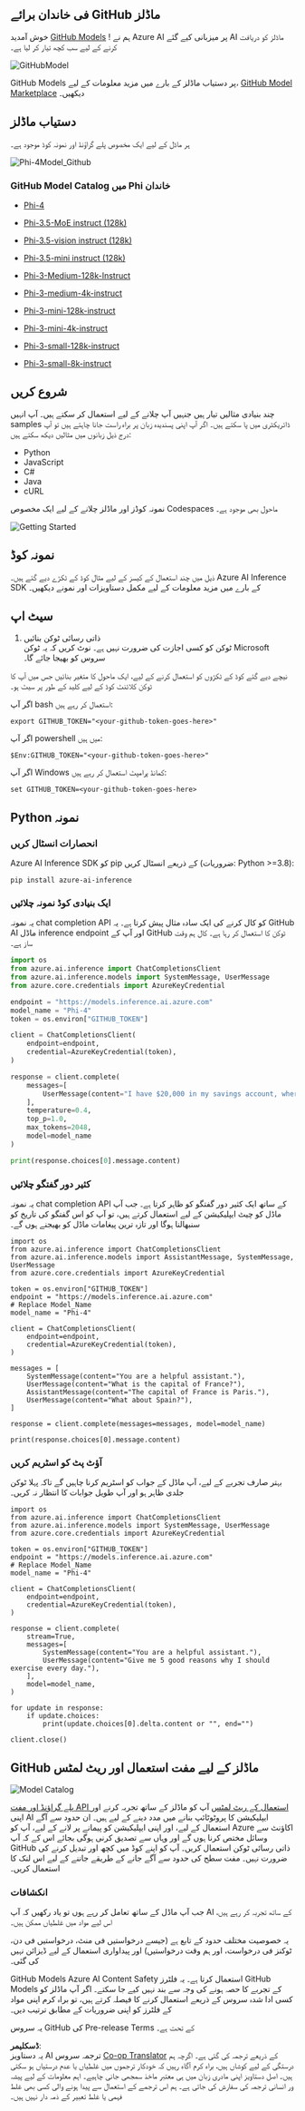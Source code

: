 <!--
CO_OP_TRANSLATOR_METADATA:
{
  "original_hash": "fb67a08b9fc911a10ed58081fadef416",
  "translation_date": "2025-05-07T15:10:37+00:00",
  "source_file": "md/01.Introduction/02/02.GitHubModel.md",
  "language_code": "ur"
}
-->
## فی خاندان برائے GitHub ماڈلز

خوش آمدید [GitHub Models](https://github.com/marketplace/models) ! ہم نے Azure AI پر میزبانی کیے گئے AI ماڈلز کو دریافت کرنے کے لیے سب کچھ تیار کر لیا ہے۔

![GitHubModel](../../../../../translated_images/GitHub_ModelCatalog.aa43c51c36454747ca1cc1ffa799db02cc66b4fb7e8495311701adb072442df8.ur.png)

GitHub Models پر دستیاب ماڈلز کے بارے میں مزید معلومات کے لیے، [GitHub Model Marketplace](https://github.com/marketplace/models) دیکھیں۔

## دستیاب ماڈلز

ہر ماڈل کے لیے ایک مخصوص پلے گراؤنڈ اور نمونہ کوڈ موجود ہے۔

![Phi-4Model_Github](../../../../../translated_images/GitHub_ModelPlay.cf6a9f1106e048535478f17ed0078551c3959884e4083eb62a895bb089dd831c.ur.png)

### GitHub Model Catalog میں Phi خاندان

- [Phi-4](https://github.com/marketplace/models/azureml/Phi-4)

- [Phi-3.5-MoE instruct (128k)](https://github.com/marketplace/models/azureml/Phi-3-5-MoE-instruct)

- [Phi-3.5-vision instruct (128k)](https://github.com/marketplace/models/azureml/Phi-3-5-vision-instruct)

- [Phi-3.5-mini instruct (128k)](https://github.com/marketplace/models/azureml/Phi-3-5-mini-instruct)

- [Phi-3-Medium-128k-Instruct](https://github.com/marketplace/models/azureml/Phi-3-medium-128k-instruct)

- [Phi-3-medium-4k-instruct](https://github.com/marketplace/models/azureml/Phi-3-medium-4k-instruct)

- [Phi-3-mini-128k-instruct](https://github.com/marketplace/models/azureml/Phi-3-mini-128k-instruct)

- [Phi-3-mini-4k-instruct](https://github.com/marketplace/models/azureml/Phi-3-mini-4k-instruct)

- [Phi-3-small-128k-instruct](https://github.com/marketplace/models/azureml/Phi-3-small-128k-instruct)

- [Phi-3-small-8k-instruct](https://github.com/marketplace/models/azureml/Phi-3-small-8k-instruct)

## شروع کریں

چند بنیادی مثالیں تیار ہیں جنہیں آپ چلانے کے لیے استعمال کر سکتے ہیں۔ آپ انہیں samples ڈائریکٹری میں پا سکتے ہیں۔ اگر آپ اپنی پسندیدہ زبان پر براہ راست جانا چاہتے ہیں تو آپ درج ذیل زبانوں میں مثالیں دیکھ سکتے ہیں:

- Python  
- JavaScript  
- C#  
- Java  
- cURL  

نمونہ کوڈز اور ماڈلز چلانے کے لیے ایک مخصوص Codespaces ماحول بھی موجود ہے۔

![Getting Started](../../../../../translated_images/GitHub_ModelGetStarted.150220a802da6fb67944ad93c1a4c7b8a9811e43d77879a149ecf54c02928c6b.ur.png)

## نمونہ کوڈ

ذیل میں چند استعمال کے کیسز کے لیے مثال کوڈ کے ٹکڑے دیے گئے ہیں۔ Azure AI Inference SDK کے بارے میں مزید معلومات کے لیے مکمل دستاویزات اور نمونے دیکھیں۔

## سیٹ اپ

1. ذاتی رسائی ٹوکن بنائیں  
ٹوکن کو کسی اجازت کی ضرورت نہیں ہے۔ نوٹ کریں کہ یہ ٹوکن Microsoft سروس کو بھیجا جائے گا۔

نیچے دیے گئے کوڈ کے ٹکڑوں کو استعمال کرنے کے لیے، ایک ماحول کا متغیر بنائیں جس میں آپ کا ٹوکن کلائنٹ کوڈ کے لیے کلید کے طور پر سیٹ ہو۔

اگر آپ bash استعمال کر رہے ہیں:  
```
export GITHUB_TOKEN="<your-github-token-goes-here>"
```  
اگر آپ powershell میں ہیں:  

```
$Env:GITHUB_TOKEN="<your-github-token-goes-here>"
```  

اگر آپ Windows کمانڈ پرامپٹ استعمال کر رہے ہیں:  

```
set GITHUB_TOKEN=<your-github-token-goes-here>
```

## Python نمونہ

### انحصارات انسٹال کریں  
Azure AI Inference SDK کو pip کے ذریعے انسٹال کریں (ضروریات: Python >=3.8):

```
pip install azure-ai-inference
```  
### ایک بنیادی کوڈ نمونہ چلائیں

یہ نمونہ chat completion API کو کال کرنے کی ایک سادہ مثال پیش کرتا ہے۔ یہ GitHub AI ماڈل inference endpoint اور آپ کے GitHub ٹوکن کا استعمال کر رہا ہے۔ کال ہم وقت ساز ہے۔

```python
import os
from azure.ai.inference import ChatCompletionsClient
from azure.ai.inference.models import SystemMessage, UserMessage
from azure.core.credentials import AzureKeyCredential

endpoint = "https://models.inference.ai.azure.com"
model_name = "Phi-4"
token = os.environ["GITHUB_TOKEN"]

client = ChatCompletionsClient(
    endpoint=endpoint,
    credential=AzureKeyCredential(token),
)

response = client.complete(
    messages=[
        UserMessage(content="I have $20,000 in my savings account, where I receive a 4% profit per year and payments twice a year. Can you please tell me how long it will take for me to become a millionaire? Also, can you please explain the math step by step as if you were explaining it to an uneducated person?"),
    ],
    temperature=0.4,
    top_p=1.0,
    max_tokens=2048,
    model=model_name
)

print(response.choices[0].message.content)
```

### کثیر دور گفتگو چلائیں

یہ نمونہ chat completion API کے ساتھ ایک کثیر دور گفتگو کو ظاہر کرتا ہے۔ جب آپ ماڈل کو چیٹ ایپلیکیشن کے لیے استعمال کرتے ہیں، تو آپ کو اس گفتگو کی تاریخ کو سنبھالنا ہوگا اور تازہ ترین پیغامات ماڈل کو بھیجنے ہوں گے۔

```
import os
from azure.ai.inference import ChatCompletionsClient
from azure.ai.inference.models import AssistantMessage, SystemMessage, UserMessage
from azure.core.credentials import AzureKeyCredential

token = os.environ["GITHUB_TOKEN"]
endpoint = "https://models.inference.ai.azure.com"
# Replace Model_Name
model_name = "Phi-4"

client = ChatCompletionsClient(
    endpoint=endpoint,
    credential=AzureKeyCredential(token),
)

messages = [
    SystemMessage(content="You are a helpful assistant."),
    UserMessage(content="What is the capital of France?"),
    AssistantMessage(content="The capital of France is Paris."),
    UserMessage(content="What about Spain?"),
]

response = client.complete(messages=messages, model=model_name)

print(response.choices[0].message.content)
```

### آؤٹ پٹ کو اسٹریم کریں

بہتر صارف تجربے کے لیے، آپ ماڈل کے جواب کو اسٹریم کرنا چاہیں گے تاکہ پہلا ٹوکن جلدی ظاہر ہو اور آپ طویل جوابات کا انتظار نہ کریں۔

```
import os
from azure.ai.inference import ChatCompletionsClient
from azure.ai.inference.models import SystemMessage, UserMessage
from azure.core.credentials import AzureKeyCredential

token = os.environ["GITHUB_TOKEN"]
endpoint = "https://models.inference.ai.azure.com"
# Replace Model_Name
model_name = "Phi-4"

client = ChatCompletionsClient(
    endpoint=endpoint,
    credential=AzureKeyCredential(token),
)

response = client.complete(
    stream=True,
    messages=[
        SystemMessage(content="You are a helpful assistant."),
        UserMessage(content="Give me 5 good reasons why I should exercise every day."),
    ],
    model=model_name,
)

for update in response:
    if update.choices:
        print(update.choices[0].delta.content or "", end="")

client.close()
```

## GitHub ماڈلز کے لیے مفت استعمال اور ریٹ لمٹس

![Model Catalog](../../../../../translated_images/GitHub_Model.ca6c125cb3117d0ea7c2e204b066ee4619858d28e7b1a419c262443c5e9a2d5b.ur.png)

[پلے گراؤنڈ اور مفت API استعمال کے ریٹ لمٹس](https://docs.github.com/en/github-models/prototyping-with-ai-models#rate-limits) آپ کو ماڈلز کے ساتھ تجربہ کرنے اور اپنی AI ایپلیکیشن کا پروٹوٹائپ بنانے میں مدد دینے کے لیے ہیں۔ ان حدود سے آگے استعمال کے لیے، اور اپنی ایپلیکیشن کو پیمانے پر لانے کے لیے، آپ کو Azure اکاؤنٹ سے وسائل مختص کرنا ہوں گے اور وہاں سے تصدیق کرنی ہوگی بجائے اس کے کہ آپ GitHub ذاتی رسائی ٹوکن استعمال کریں۔ آپ کو اپنے کوڈ میں کچھ اور تبدیل کرنے کی ضرورت نہیں۔ مفت سطح کی حدود سے آگے جانے کے طریقے جاننے کے لیے اس لنک کا استعمال کریں۔

### انکشافات

جب آپ ماڈل کے ساتھ تعامل کر رہے ہوں تو یاد رکھیں کہ آپ AI کے ساتھ تجربہ کر رہے ہیں، اس لیے مواد میں غلطیاں ممکن ہیں۔

یہ خصوصیت مختلف حدود کے تابع ہے (جیسے درخواستیں فی منٹ، درخواستیں فی دن، ٹوکنز فی درخواست، اور ہم وقت درخواستیں) اور پیداواری استعمال کے لیے ڈیزائن نہیں کی گئی۔

GitHub Models Azure AI Content Safety استعمال کرتا ہے۔ یہ فلٹرز GitHub Models کے تجربے کا حصہ ہونے کی وجہ سے بند نہیں کیے جا سکتے۔ اگر آپ ماڈلز کو کسی ادا شدہ سروس کے ذریعے استعمال کرنے کا فیصلہ کرتے ہیں، تو براہ کرم اپنی مواد کے فلٹرز کو اپنی ضروریات کے مطابق ترتیب دیں۔

یہ سروس GitHub کی Pre-release Terms کے تحت ہے۔

**ڈسکلیمر**:  
یہ دستاویز AI ترجمہ سروس [Co-op Translator](https://github.com/Azure/co-op-translator) کے ذریعے ترجمہ کی گئی ہے۔ اگرچہ ہم درستگی کے لیے کوشاں ہیں، براہ کرم آگاہ رہیں کہ خودکار ترجموں میں غلطیاں یا عدم درستیاں ہو سکتی ہیں۔ اصل دستاویز اپنی مادری زبان میں ہی معتبر ماخذ سمجھی جانی چاہیے۔ اہم معلومات کے لیے پیشہ ور انسانی ترجمہ کی سفارش کی جاتی ہے۔ ہم اس ترجمے کے استعمال سے پیدا ہونے والی کسی بھی غلط فہمی یا غلط تعبیر کے ذمہ دار نہیں ہیں۔